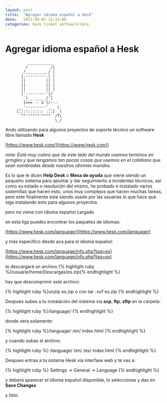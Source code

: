 ```yaml
---
layout: post
title:  "Agregar idioma español a Hesk"
date:   2021-09-01 12:32:00
categories: hesk ticket softwarelibre
---
```


# Agregar idioma español a Hesk

              ___________
             /          /|
            /__________/ |
           |.---------.| |
           ||         || |
           ||         || |
           ||         || |
           |'---------'|/
            `)__ _____(']
            [=== -- o ]/--.
          __'---------'__  \
         [::::::::::: :::]  )
          `""'"""""'""""` /T\
                          \_/

Ando utilizando para algunos proyectos de soporte técnico un software libre llamado **Hesk**

[https://www.hesk.com/](https://www.hesk.com/)

*nota: Está muy culero que de este lado del mundo usemos terminos en gringles y que tengamos tan pocas cosas que usemos en el cotidiano que sean nombradas desde nuestros idiomas mundos.*

Es lo que le dicen **Help Desk** o **Mesa de ayuda** que viene siendo un pequeño sistema para apuntar y dar seguimiento a incidentes técnicos, asi como su estado o resolución del mismo, he probado e instalado varios sistemillas que hacen esto, unos muy complejos que hacen muchas tareas, pero este finalmente esta siendo usado por las usuarias lo que hace que siga instalando esto para algunos proyectos.

pero no viene con idioma español cargado

en esta liga puedes encontrar los paquetes de idiomas:

[https://www.hesk.com/language/](https://www.hesk.com/language/)

y más especifico desde aca para el idioma español:

[https://www.hesk.com/language/info.php?tag=es](https://www.hesk.com/language/info.php?tag=es)

te descargará un archivo {% highlight ruby %}/usuarie/home/Descargas/es.zip{% endhighlight %}

hay que descomprimir este archivo:

{% highlight ruby %}unzip es.zip  o con tar -xvf es.zip {% endhighlight %}

Despues subes a tu instalación del sistema via **scp**, **ftp**, **sftp** en la carpeta:

{% highlight ruby %}/language/ {% endhighlight %}

donde vera solamente:

{% highlight ruby %}/language/
/en/
index.html
{% endhighlight %}

y cuando subas el archivo:

{% highlight ruby %}
/language/
/en/
/es/
index.html 
{% endhighlight %}

Despues entras a tu sistema Hesk via interfase web y te vas a:

{% highlight ruby %}
Settings
 -> General
  -> Language
{% endhighlight %}

y deberá aparecer el idioma español disponible, lo seleccionas y das en **Save Changes**

y listo.
